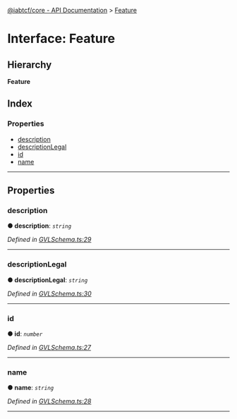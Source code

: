 [@iabtcf/core - API Documentation](../README.md) > [Feature](../interfaces/feature.md)

# Interface: Feature

## Hierarchy

**Feature**

## Index

### Properties

* [description](feature.md#description)
* [descriptionLegal](feature.md#descriptionlegal)
* [id](feature.md#id)
* [name](feature.md#name)

---

## Properties

<a id="description"></a>

###  description

**● description**: *`string`*

*Defined in [GVLSchema.ts:29](https://github.com/chrispaterson/iabtcf-es/blob/5f390d3/modules/core/src/GVLSchema.ts#L29)*

___
<a id="descriptionlegal"></a>

###  descriptionLegal

**● descriptionLegal**: *`string`*

*Defined in [GVLSchema.ts:30](https://github.com/chrispaterson/iabtcf-es/blob/5f390d3/modules/core/src/GVLSchema.ts#L30)*

___
<a id="id"></a>

###  id

**● id**: *`number`*

*Defined in [GVLSchema.ts:27](https://github.com/chrispaterson/iabtcf-es/blob/5f390d3/modules/core/src/GVLSchema.ts#L27)*

___
<a id="name"></a>

###  name

**● name**: *`string`*

*Defined in [GVLSchema.ts:28](https://github.com/chrispaterson/iabtcf-es/blob/5f390d3/modules/core/src/GVLSchema.ts#L28)*

___

